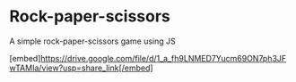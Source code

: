 # Rock-paper-scissors
A simple rock-paper-scissors game using JS

[embed]https://drive.google.com/file/d/1_a_fh9LNMED7Yucm69ON7ph3JFwTAMIa/view?usp=share_link[/embed]

